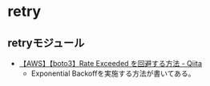 # retry

## retryモジュール

- [【AWS】【boto3】Rate Exceeded を回避する方法 - Qiita](https://qiita.com/willco21/items/fe12747bff50489848d0#exponential-backoff%E3%82%92%E5%AE%9F%E7%8F%BE%E3%81%99%E3%82%8B%E3%83%A2%E3%82%B8%E3%83%A5%E3%83%BC%E3%83%AB)
  - Exponential Backoffを実施する方法が書いてある。
